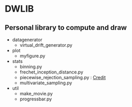 # DWLIB

## Personal library to compute and draw

- datagenerator
    - virtual_drift_generator.py
- plot
    - myfigure.py
- stats
    - binning.py
    - frechet_inception_distance.py
    - piecewise_rejection_sampling.py : [Credit](https://axect.github.io/posts/006_prs/)
    - multivariate_sampling.py
- util
    - make_movie.py
    - progressbar.py
